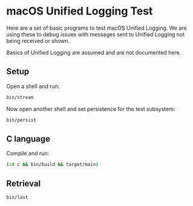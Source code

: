 # macOS Unified Logging Test

Here are a set of basic programs to test macOS Unified Logging. We are using these to debug issues with messages sent to Unified Logging not being received or shown.

Basics of Unified Logging are assumed and are not documented here.

## Setup

Open a shell and run:

```bash
bin/stream
```

Now open another shell and set persistence for the test subsystem:

```bash
bin/persist
```

## C language

Compile and run:

```bash
(cd c && bin/build && target/main)
```

## Retrieval

```bash
bin/last
```
